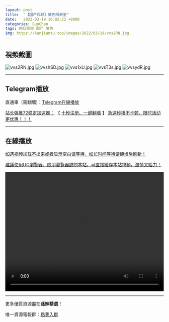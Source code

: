 ```yaml
---
layout: post
title:  "【国产视频】情色隔离室"
date:   2022-03-19 16:02:22 +0800
categories: GuoChan
tags: 网红视频 国产 情色
img: https://kanjiantu.top/images/2022/03/19/vvs2RN.jpg
---
```



## 視頻截圖

![vvs2RN.jpg](https://kanjiantu.top/images/2022/03/19/vvs2RN.jpg)
![vvshSD.jpg](https://kanjiantu.top/images/2022/03/19/vvshSD.jpg)
![vvs1xU.jpg](https://kanjiantu.top/images/2022/03/19/vvs1xU.jpg)
![vvsT3s.jpg](https://kanjiantu.top/images/2022/03/19/vvsT3s.jpg)
![vvsydR.jpg](https://kanjiantu.top/images/2022/03/19/vvsydR.jpg)

* * *
## Telegram播放

直通車（需翻墻)：[Telegram在線播放](https://t.me/mimeijingxuan/230)

<u>站长强推72稳定加速器：</u> 【 [十秒注册、一键翻墙](https://www.mimei.blog/skip/vpn.html) 】
<u>  急速秒播不卡顿，限时活动更优惠！！！</u>
* * *
## 在線播放
<u>如遇视频加载不出来或者显示空白请等待，如长时间等待请翻墙后刷新！</u>

<u>建議使用UC瀏覽器、歐朋瀏覽器訪問本站，可直接緩存本站視頻，激情又給力！</u>
<center><video src="https://cdn.publer.io/uploads/videos/6247e808db279736bfa81520/62f35910e94be833e4af9c964ffd54d6.mp4" width="100%" height="380px" controls="controls"></video></center>

* * *
更多優質資源盡在**迷妹精選**！

唯一資源電報群：[點我入群](https://t.me/mimeijingxuan)


